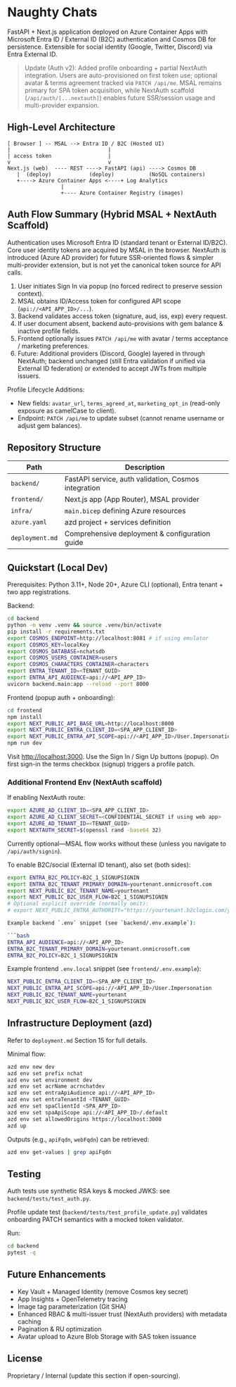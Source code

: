 # Naughty Chats

FastAPI + Next.js application deployed on Azure Container Apps with Microsoft Entra ID / External ID (B2C) authentication and Cosmos DB for persistence. Extensible for social identity (Google, Twitter, Discord) via Entra External ID.

> Update (Auth v2): Added profile onboarding + partial NextAuth integration. Users are auto-provisioned on first token use; optional avatar & terms agreement tracked via `PATCH /api/me`. MSAL remains primary for SPA token acquisition, while NextAuth scaffold (`/api/auth/[...nextauth]`) enables future SSR/session usage and multi-provider expansion.

## High-Level Architecture

```text
[ Browser ] -- MSAL --> Entra ID / B2C (Hosted UI)
|                               |
| access token                  |
v                               v
Next.js (web)  ---- REST ----> FastAPI (api) ----> Cosmos DB
   |  (deploy)            (deploy)           (NoSQL containers)
   +----> Azure Container Apps <----+ Log Analytics
                 |
                 +---- Azure Container Registry (images)
```

## Auth Flow Summary (Hybrid MSAL + NextAuth Scaffold)

Authentication uses Microsoft Entra ID (standard tenant or External ID/B2C). Core user identity tokens are acquired by MSAL in the browser. NextAuth is introduced (Azure AD provider) for future SSR-oriented flows & simpler multi-provider extension, but is not yet the canonical token source for API calls.

1. User initiates Sign In via popup (no forced redirect to preserve session context).
2. MSAL obtains ID/Access token for configured API scope (`api://<API_APP_ID>/...`).
3. Backend validates access token (signature, aud, iss, exp) every request.
4. If user document absent, backend auto-provisions with gem balance & inactive profile fields.
5. Frontend optionally issues `PATCH /api/me` with avatar / terms acceptance / marketing preferences.
6. Future: Additional providers (Discord, Google) layered in through NextAuth; backend unchanged (still Entra validation if unified via External ID federation) or extended to accept JWTs from multiple issuers.

Profile Lifecycle Additions:
- New fields: `avatar_url`, `terms_agreed_at`, `marketing_opt_in` (read-only exposure as camelCase to client).
- Endpoint: `PATCH /api/me` to update subset (cannot rename username or adjust gem balances).

## Repository Structure

| Path | Description |
|------|-------------|
| `backend/` | FastAPI service, auth validation, Cosmos integration |
| `frontend/` | Next.js app (App Router), MSAL provider |
| `infra/` | `main.bicep` defining Azure resources |
| `azure.yaml` | azd project + services definition |
| `deployment.md` | Comprehensive deployment & configuration guide |

## Quickstart (Local Dev)

Prerequisites: Python 3.11+, Node 20+, Azure CLI (optional), Entra tenant + two app registrations.

Backend:

```bash
cd backend
python -m venv .venv && source .venv/bin/activate
pip install -r requirements.txt
export COSMOS_ENDPOINT=http://localhost:8081 # if using emulator
export COSMOS_KEY=localKey
export COSMOS_DATABASE=nchatsdb
export COSMOS_USERS_CONTAINER=users
export COSMOS_CHARACTERS_CONTAINER=characters
export ENTRA_TENANT_ID=<TENANT_GUID>
export ENTRA_API_AUDIENCE=api://<API_APP_ID>
uvicorn backend.main:app --reload --port 8000
```

Frontend (popup auth + onboarding):

```bash
cd frontend
npm install
export NEXT_PUBLIC_API_BASE_URL=http://localhost:8000
export NEXT_PUBLIC_ENTRA_CLIENT_ID=<SPA_APP_CLIENT_ID>
export NEXT_PUBLIC_ENTRA_API_SCOPE=api://<API_APP_ID>/User.Impersonation   # or api://<API_APP_ID>/.default
npm run dev
```

Visit <http://localhost:3000>. Use the Sign In / Sign Up buttons (popup). On first sign-in the terms checkbox (signup) triggers a profile patch.

### Additional Frontend Env (NextAuth scaffold)

If enabling NextAuth route:
```bash
export AZURE_AD_CLIENT_ID=<SPA_APP_CLIENT_ID>
export AZURE_AD_CLIENT_SECRET=<CONFIDENTIAL_SECRET if using web app>
export AZURE_AD_TENANT_ID=<TENANT_GUID>
export NEXTAUTH_SECRET=$(openssl rand -base64 32)
```
Currently optional—MSAL flow works without these (unless you navigate to `/api/auth/signin`).

To enable B2C/social (External ID tenant), also set (both sides):

```bash
export ENTRA_B2C_POLICY=B2C_1_SIGNUPSIGNIN
export ENTRA_B2C_TENANT_PRIMARY_DOMAIN=yourtenant.onmicrosoft.com
export NEXT_PUBLIC_B2C_TENANT_NAME=yourtenant
export NEXT_PUBLIC_B2C_USER_FLOW=B2C_1_SIGNUPSIGNIN
# Optional explicit override (normally omit):
# export NEXT_PUBLIC_ENTRA_AUTHORITY="https://yourtenant.b2clogin.com/yourtenant.onmicrosoft.com/B2C_1_SIGNUPSIGNIN/v2.0"

Example backend `.env` snippet (see `backend/.env.example`):

```bash
ENTRA_API_AUDIENCE=api://<API_APP_ID>
ENTRA_B2C_TENANT_PRIMARY_DOMAIN=yourtenant.onmicrosoft.com
ENTRA_B2C_POLICY=B2C_1_SIGNUPSIGNIN
```

Example frontend `.env.local` snippet (see `frontend/.env.example`):

```bash
NEXT_PUBLIC_ENTRA_CLIENT_ID=<SPA_APP_CLIENT_ID>
NEXT_PUBLIC_ENTRA_API_SCOPE=api://<API_APP_ID>/User.Impersonation
NEXT_PUBLIC_B2C_TENANT_NAME=yourtenant
NEXT_PUBLIC_B2C_USER_FLOW=B2C_1_SIGNUPSIGNIN
```

## Infrastructure Deployment (azd)

Refer to `deployment.md` Section 15 for full details.

Minimal flow:

```bash
azd env new dev
azd env set prefix nchat
azd env set environment dev
azd env set acrName acrnchatdev
azd env set entraApiAudience api://<API_APP_ID>
azd env set entraTenantId <TENANT_GUID>
azd env set spaClientId <SPA_APP_ID>
azd env set spaApiScope api://<API_APP_ID>/.default
azd env set allowedOrigins https://localhost:3000
azd up
```

Outputs (e.g., `apiFqdn`, `webFqdn`) can be retrieved:

```bash
azd env get-values | grep apiFqdn
```

## Testing

Auth tests use synthetic RSA keys & mocked JWKS: see `backend/tests/test_auth.py`.

Profile update test (`backend/tests/test_profile_update.py`) validates onboarding PATCH semantics with a mocked token validator.

Run:

```bash
cd backend
pytest -q
```

## Future Enhancements

- Key Vault + Managed Identity (remove Cosmos key secret)
- App Insights + OpenTelemetry tracing
- Image tag parameterization (Git SHA)
- Enhanced RBAC & multi-issuer trust (NextAuth providers) with metadata caching
- Pagination & RU optimization
- Avatar upload to Azure Blob Storage with SAS token issuance

## License

Proprietary / Internal (update this section if open-sourcing).
